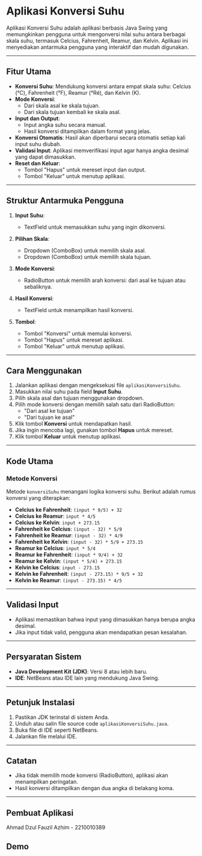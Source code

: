 # Aplikasi Konversi Suhu
 
Aplikasi Konversi Suhu adalah aplikasi berbasis Java Swing yang memungkinkan pengguna untuk mengonversi nilai suhu antara berbagai skala suhu, termasuk Celcius, Fahrenheit, Reamur, dan Kelvin. Aplikasi ini menyediakan antarmuka pengguna yang interaktif dan mudah digunakan.

---

## Fitur Utama

- **Konversi Suhu**: Mendukung konversi antara empat skala suhu: Celcius (°C), Fahrenheit (°F), Reamur (°Ré), dan Kelvin (K).
- **Mode Konversi**:
  - Dari skala asal ke skala tujuan.
  - Dari skala tujuan kembali ke skala asal.
- **Input dan Output**:
  - Input angka suhu secara manual.
  - Hasil konversi ditampilkan dalam format yang jelas.
- **Konversi Otomatis**: Hasil akan diperbarui secara otomatis setiap kali input suhu diubah.
- **Validasi Input**: Aplikasi memverifikasi input agar hanya angka desimal yang dapat dimasukkan.
- **Reset dan Keluar**:
  - Tombol "Hapus" untuk mereset input dan output.
  - Tombol "Keluar" untuk menutup aplikasi.

---

## Struktur Antarmuka Pengguna

1. **Input Suhu**:
   - TextField untuk memasukkan suhu yang ingin dikonversi.
   
2. **Pilihan Skala**:
   - Dropdown (ComboBox) untuk memilih skala asal.
   - Dropdown (ComboBox) untuk memilih skala tujuan.

3. **Mode Konversi**:
   - RadioButton untuk memilih arah konversi: dari asal ke tujuan atau sebaliknya.

4. **Hasil Konversi**:
   - TextField untuk menampilkan hasil konversi.

5. **Tombol**:
   - Tombol "Konversi" untuk memulai konversi.
   - Tombol "Hapus" untuk mereset aplikasi.
   - Tombol "Keluar" untuk menutup aplikasi.

---

## Cara Menggunakan

1. Jalankan aplikasi dengan mengeksekusi file `aplikasiKonversiSuhu`.
2. Masukkan nilai suhu pada field **Input Suhu**.
3. Pilih skala asal dan tujuan menggunakan dropdown.
4. Pilih mode konversi dengan memilih salah satu dari RadioButton:
   - "Dari asal ke tujuan"
   - "Dari tujuan ke asal"
5. Klik tombol **Konversi** untuk mendapatkan hasil.
6. Jika ingin mencoba lagi, gunakan tombol **Hapus** untuk mereset.
7. Klik tombol **Keluar** untuk menutup aplikasi.

---

## Kode Utama

### Metode Konversi
Metode `konversiSuhu` menangani logika konversi suhu. Berikut adalah rumus konversi yang diterapkan:

- **Celcius ke Fahrenheit**: `(input * 9/5) + 32`
- **Celcius ke Reamur**: `input * 4/5`
- **Celcius ke Kelvin**: `input + 273.15`
- **Fahrenheit ke Celcius**: `(input - 32) * 5/9`
- **Fahrenheit ke Reamur**: `(input - 32) * 4/9`
- **Fahrenheit ke Kelvin**: `(input - 32) * 5/9 + 273.15`
- **Reamur ke Celcius**: `input * 5/4`
- **Reamur ke Fahrenheit**: `(input * 9/4) + 32`
- **Reamur ke Kelvin**: `(input * 5/4) + 273.15`
- **Kelvin ke Celcius**: `input - 273.15`
- **Kelvin ke Fahrenheit**: `(input - 273.15) * 9/5 + 32`
- **Kelvin ke Reamur**: `(input - 273.15) * 4/5`

---

## Validasi Input
- Aplikasi memastikan bahwa input yang dimasukkan hanya berupa angka desimal.
- Jika input tidak valid, pengguna akan mendapatkan pesan kesalahan.

---

## Persyaratan Sistem

- **Java Development Kit (JDK)**: Versi 8 atau lebih baru.
- **IDE**: NetBeans atau IDE lain yang mendukung Java Swing.

---

## Petunjuk Instalasi

1. Pastikan JDK terinstal di sistem Anda.
2. Unduh atau salin file source code `aplikasiKonversiSuhu.java`.
3. Buka file di IDE seperti NetBeans.
4. Jalankan file melalui IDE.

---

## Catatan

- Jika tidak memilih mode konversi (RadioButton), aplikasi akan menampilkan peringatan.
- Hasil konversi ditampilkan dengan dua angka di belakang koma.

---


## Pembuat Aplikasi
Ahmad Dzul Fauzil Azhim - 2210010389

## Demo


